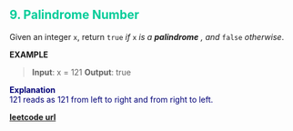 <h2 style="color:#0C9;">9. Palindrome Number</h2>

Given an integer `x`, return `true` _if_ `x` _is a_ _**palindrome**_ _, and_ `false` _otherwise_.

**EXAMPLE**
>**Input**:  x = 121
**Output**: true

<p style="color:#007;">
<b>Explanation</b><br>
121 reads as 121 from left to right and from right to left.
</p>

**[leetcode url](https://leetcode.com/problems/palindrome-number/description/)**
